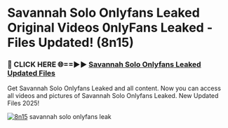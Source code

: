 # Savannah Solo Onlyfans Leaked Original Videos 0nlyFans Leaked - Files Updated! (8n15)

<h3>🔴 CLICK HERE 🌐==►► <a href="https://tinyurl.com/brd5kh86" rel="nofollow">Savannah Solo Onlyfans Leaked Updated Files</a></h3>

Get Savannah Solo Onlyfans Leaked and all content. Now you can access all videos and pictures of Savannah Solo Onlyfans Leaked. New Updated Files 2025!

[![8n15](https://i.imgur.com/K7sEzmb.gif)](https://tinyurl.com/brd5kh86)
savannah solo onlyfans leak